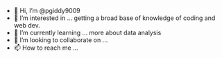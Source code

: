 - 👋 Hi, I’m @pgiddy9009
- 👀 I’m interested in ... getting a broad base of knowledge of coding and web dev.
- 🌱 I’m currently learning ... more about data analysis
- 💞️ I’m looking to collaborate on ...
- 📫 How to reach me ...

<!---
pgiddy9009/pgiddy9009 is a ✨ special ✨ repository because its `README.md` (this file) appears on your GitHub profile.
You can click the Preview link to take a look at your changes.
--->
